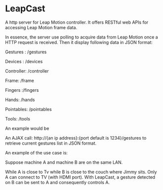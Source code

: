 LeapCast
========

A http server for Leap Motion controller. It offers RESTful web APIs for accessing Leap Motion frame data.


In essence, the server use polling to acquire data from Leap Motion once a HTTP request is received. Then it display following data in JSON format:

Gestures : /gestures

Devices : /devices

Controller: /controller

Frame: /frame

Fingers :/fingers

Hands: /hands

Pointables: /pointables

Tools: /tools


An example would be

An AJAX call: http://{an ip address}:{port default is 1234}/gestures to retrieve current gestures list in JSON format.

An example of the use case is:

Suppose machine A and machine B are on the same LAN. 

While A is close to Tv while B is close to the couch where Jimmy sits. Only A can connect to TV (with HDMI port). With LeapCast, a gesture detected on B can be sent to A and consequently controls A. 


